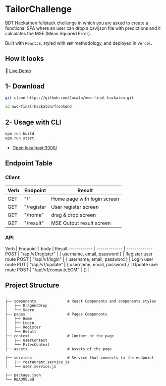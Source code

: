 # TailorChallenge
BDT Hackathon fullstack chellenge in which you are asked to create a functional SPA where an user can drop a csv/json file with predictions and it calculates the MSE (Mean Squared Error).

Built with ```ReactJS```, styled with ```BEM``` methodology, and deployed in ```Vercel```.

## How it looks

🔗 [Live Demo](https://mwc-final-hackaton-backend.vercel.app/)


## 1- Download

```sh
git clone https://github.com/Jocalu/mwc-final-hackaton.git

cd mwc-final-hackaton/frontend

```

## 2- Usage with CLI
```sh
npm run build
npm run start 
```
- [Open localhost:3000/](http://localhost:3000/)



## Endpoint Table

### Client
Verb | Endpoint | Result
------------ | ------------- | -------------
GET | "/" | Home page with login screen
GET | "/register | User register screen
GET | "/home" | drag & drop screen
GET | "/result" | MSE Output result screen

### API
Verb | Endpoint | body | Result
------------ | ------------- | -------------
POST | "/api/v1/register" | { username, email, password } | Register user route
POST | "/api/v1/login" | { username, email, password } | Login user route
PUT | "/api/v1/update" | { username, email, password } | Update user route
POST | "/api/v1/computeECM" | {} | 



## Project Structure

    .
    ├── components              # React Components and components styles
    │   ├── DragAndDrop
    │   └── Score
    ├── pages                   # Pages Components
    │   ├── Home
    │   ├── Login
    │   ├── Register
    │   └── Result
    ├── context                 # Context of the page
    │   ├── UserContext    
    │   └── FilesContext
    ├── assets                  # Assets of the page

    ├── services                # Service that connects to the endpoint
    │   ├── restaurant.service.js
    │   └── user.service.js

    ├── package.json    
    └── README.md